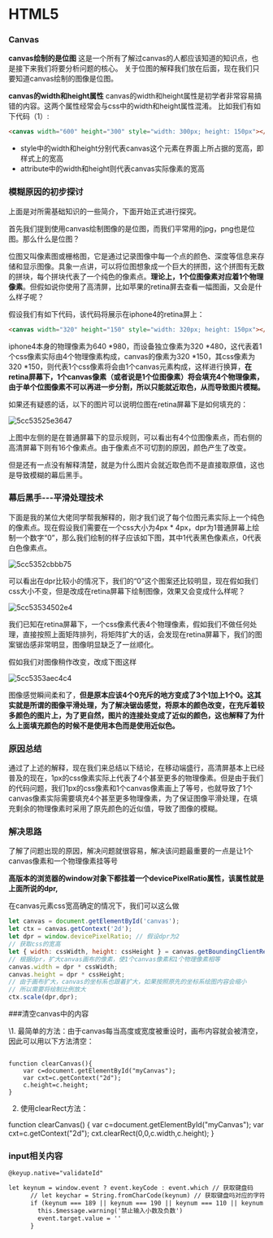 # HTML5

### Canvas

**canvas绘制的是位图**
这是一个所有了解过canvas的人都应该知道的知识点，也是接下来我们将要分析问题的核心。
关于位图的解释我们放在后面，现在我们只要知道canvas绘制的图像是位图。

**canvas的width和height属性**
canvas的width和height属性是初学者非常容易搞错的内容。这两个属性经常会与css中的width和height属性混淆。
比如我们有如下代码（1）:

```html
<canvas width="600" height="300" style="width: 300px; height: 150px"></canvas>
```

- style中的width和height分别代表canvas这个元素在界面上所占据的宽高，即样式上的宽高
- attribute中的width和height则代表canvas实际像素的宽高




### 模糊原因的初步探讨

上面是对所需基础知识的一些简介，下面开始正式进行探究。

首先我们提到使用canvas绘制图像的是位图，而我们平常用的jpg，png也是位图。那么什么是位图？

位图又叫像素图或栅格图，它是通过记录图像中每一个点的颜色、深度等信息来存储和显示图像。具象一点讲，可以将位图想象成一个巨大的拼图，这个拼图有无数的拼块，每个拼块代表了一个纯色的像素点。**理论上，1个位图像素对应着1个物理像素**。但假如说你使用了高清屏，比如苹果的retina屏去查看一幅图画，又会是什么样子呢？

假设我们有如下代码，该代码将展示在iphone4的retina屏上：

```html
<canvas width="320" height="150" style="width: 320px; height: 150px"></canvas>
```

iphone4本身的物理像素为640 *980，而设备独立像素为320 *480，这代表着1个css像素实际由4个物理像素构成，canvas的像素为320 *150，其css像素为320 *150，则代表1个css像素将会由1个canvas元素构成，这样进行换算，**在retina屏幕下，1个canvas像素（或者说是1个位图像素）将会填充4个物理像素，由于单个位图像素不可以再进一步分割，所以只能就近取色，从而导致图片模糊。**

如果还有疑惑的话，以下的图片可以说明位图在retina屏幕下是如何填充的：

![5cc53525e3647](C:\Users\wsco\Desktop\好好学习，天天向上\图片\心得体会\5cc53525e3647.jpg)

上图中左侧的是在普通屏幕下的显示规则，可以看出有4个位图像素点，而右侧的高清屏幕下则有16个像素点。由于像素点不可切割的原因，颜色产生了改变。

但是还有一点没有解释清楚，就是为什么图片会就近取色而不是直接取原值，这也是导致模糊的幕后黑手。



### 幕后黑手---平滑处理技术

下面是我的某位大佬同学帮我解释的，刚才我们说了每个位图元素实际上一个纯色的像素点。现在假设我们需要在一个css大小为4px * 4px，dpr为1普通屏幕上绘制一个数字“0”，那么我们绘制的样子应该如下图，其中1代表黑色像素点，0代表白色像素点。

![5cc5352cbbb75](C:\Users\wsco\Desktop\好好学习，天天向上\图片\心得体会\5cc5352cbbb75.jpg)

可以看出在dpr比较小的情况下，我们的“0”这个图案还比较明显，现在假如我们css大小不变，但是改成在retina屏幕下绘制图像，效果又会变成什么样呢？

![5cc53534502e4](C:\Users\wsco\Desktop\好好学习，天天向上\图片\心得体会\5cc53534502e4.jpg)

我们已知在retina屏幕下，一个css像素代表4个物理像素，假如我们不做任何处理，直接按照上面矩阵排列，将矩阵扩大的话，会发现在retina屏幕下，我们的图案锯齿感非常明显，图像明显缺乏了一丝顺化。

假如我们对图像稍作改变，改成下图这样

![5cc5353aec4c4](C:\Users\wsco\Desktop\好好学习，天天向上\图片\心得体会\5cc5353aec4c4.jpg)

图像感觉瞬间柔和了，**但是原本应该4个0充斥的地方变成了3个1加上1个0。这其实就是所谓的图像平滑处理，为了解决锯齿感觉，将原本的颜色改变，在充斥着较多颜色的图片上，为了更自然，图片的连接处变成了近似的颜色，这也解释了为什么上面填充颜色的时候不是使用本色而是使用近似色。**



### 原因总结

通过了上述的解释，现在我们来总结以下结论，在移动端盛行，高清屏基本上已经普及的现在，1px的css像素实际上代表了4个甚至更多的物理像素。但是由于我们的代码问题，我们1px的css像素和1个canvas像素画上了等号，也就导致了1个canvas像素实际需要填充4个甚至更多物理像素，为了保证图像平滑处理，在填充剩余的物理像素时采用了原先颜色的近似值，导致了图像的模糊。



### 解决思路

了解了问题出现的原因，解决问题就很容易，解决该问题最重要的一点是让1个canvas像素和一个物理像素挂等号

**高版本的浏览器的window对象下都挂着一个devicePixelRatio属性，该属性就是上面所说的dpr,**

在canvas元素css宽高确定的情况下，我们可以这么做

```javascript
let canvas = document.getElementById('canvas');
let ctx = canvas.getContext('2d');
let dpr = window.devicePixelRatio; // 假设dpr为2
// 获取css的宽高
let { width: cssWidth, height: cssHeight } = canvas.getBoundingClientRect();
// 根据dpr，扩大canvas画布的像素，使1个canvas像素和1个物理像素相等
canvas.width = dpr * cssWidth;
canvas.height = dpr * cssHeight;
// 由于画布扩大，canvas的坐标系也跟着扩大，如果按照原先的坐标系绘图内容会缩小
// 所以需要将绘制比例放大
ctx.scale(dpr,dpr);
```



###清空canvas中的内容

\1. 最简单的方法：由于canvas每当高度或宽度被重设时，画布内容就会被清空，因此可以用以下方法清空：

```

function clearCanvas(){
    var c=document.getElementById("myCanvas");
    var cxt=c.getContext("2d");
    c.height=c.height;
}
```

2. 使用clearRect方法：

  function clearCanvas() {
  var c=document.getElementById("myCanvas");
  var cxt=c.getContext("2d");
  cxt.clearRect(0,0,c.width,c.height);
  }


### input相关内容

```html
@keyup.native="validateId" 	

let keynum = window.event ? event.keyCode : event.which // 获取键盘码
      // let keychar = String.fromCharCode(keynum) // 获取键盘吗对应的字符
      if (keynum === 189 || keynum === 190 || keynum === 110 || keynum === 109) {
        this.$message.warning('禁止输入小数及负数')
        event.target.value = ''
      }
```

